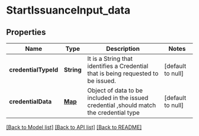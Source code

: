 # StartIssuanceInput_data

## Properties

| Name                 | Type                  | Description                                                                              | Notes             |
| -------------------- | --------------------- | ---------------------------------------------------------------------------------------- | ----------------- |
| **credentialTypeId** | **String**            | It is a String that identifies a Credential that is being requested to be issued.        | [default to null] |
| **credentialData**   | [**Map**](AnyType.md) | Object of data to be included in the issued credential ,should match the credential type | [default to null] |

[[Back to Model list]](../README.md#documentation-for-models) [[Back to API list]](../README.md#documentation-for-api-endpoints) [[Back to README]](../README.md)
